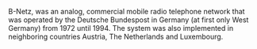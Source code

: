 B-Netz, was an analog, commercial mobile radio telephone network that was operated by the Deutsche Bundespost in Germany (at first only West Germany) from 1972 until 1994. The system was also implemented in neighboring countries Austria, The Netherlands and Luxembourg.